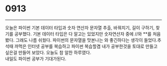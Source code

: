 # 0913
---
오늘은 파이썬 기본 데이터 타입과 숫자 연산자 문자열 추출, 바꿔치기, 길이 구하기, 찾기를 공부했다. 기본 데이터 타입은 다 알고는 있었지만
숫자연산자 중에 //와 **를 처음봤다. 그래도 나름 쉬웠다. 파이썬의 문자열을 맛본나는 와 좋긴하다는 생각이 들었다.추석때 까먹은 인터넷 공부를
복습하고 파이썬 복습할겸 내가 공부한것을 토대로 만들고 싶은걸 만들어 보았다. 오늘도 참 알찬 하루였다.<br>
내일도 파이썬 공부가 기대가된다.
